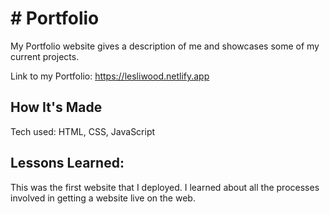 <h1># Portfolio</h1>

My Portfolio website gives a description of me and showcases some of my current projects. 

Link to my Portfolio: https://lesliwood.netlify.app

<h2>How It's Made</h2>

Tech used: HTML, CSS, JavaScript

<h2>Lessons Learned:</h2>

This was the first website that I deployed. I learned about all the processes involved in getting a website live on the web.


